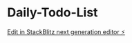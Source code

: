 # Daily-Todo-List

[Edit in StackBlitz next generation editor ⚡️](https://stackblitz.com/~/github.com/HXSalman/Daily-Todo-List)
